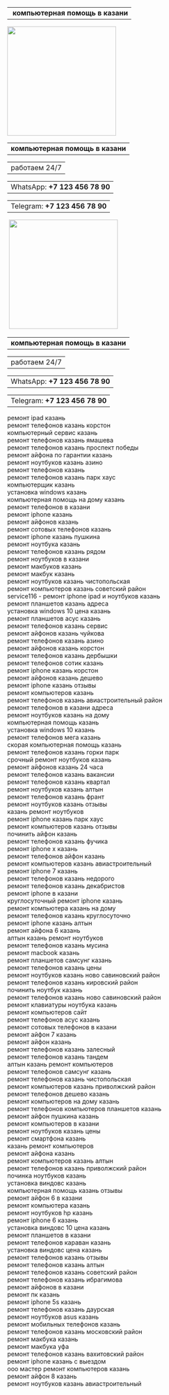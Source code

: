 <table>
<tbody>
<tr>
<td>&nbsp;<strong>компьютерная помощь в казани</strong></td>
</tr>
</tbody>
</table>
<p><img src="https://cache3.youla.io/files/images/360_360/5c/1e/5c1e0fd9eef141d7e775c7a4.jpg" alt="" width="250" height="250" /></p>
<table>
<tbody>
<tr>
<td><strong>компьютерная помощь в казани</strong></td>
</tr>
</tbody>
</table>
<table>
<tbody>
<tr>
<td style="text-align: center;">работаем 24/7</td>
</tr>
</tbody>
</table>
<table>
<tbody>
<tr>
<td>WhatsApp: <strong>+7 123 456 78 90</strong></td>
</tr>
</tbody>
</table>
<table>
<tbody>
<tr>
<td>Telegram:&nbsp;<strong>+7 123 456 78 90</strong></td>
</tr>
</tbody>
</table>
<p>&nbsp;<img src="https://sun9-31.userapi.com/1X4359taECtp0nkJl02D7qceSvurg0mFfxtvGQ/9XVwQ9gQdy0.jpg" alt="" width="250" height="250" /></p>
<table>
<tbody>
<tr>
<td><strong>компьютерная помощь в казани</strong></td>
</tr>
</tbody>
</table>
<table>
<tbody>
<tr>
<td>работаем 24/7</td>
</tr>
</tbody>
</table>
<table>
<tbody>
<tr>
<td>WhatsApp: <strong>+7 123 456 78 90</strong></td>
</tr>
</tbody>
</table>
<table>
<tbody>
<tr>
<td>Telegram:&nbsp;<strong>+7 123 456 78 90</strong></td>
</tr>
</tbody>
</table>
<p>ремонт ipad казань<br />ремонт телефонов казань корстон<br />компьютерный сервис казань<br />ремонт телефонов казань ямашева<br />ремонт телефонов казань проспект победы<br />ремонт айфона по гарантии казань<br />ремонт ноутбуков казань азино<br />ремонт телефонов казань<br />ремонт телефонов казань парк хаус<br />компьютерщик казань<br />установка windows казань<br />компьютерная помощь на дому казань<br />ремонт телефонов в казани<br />ремонт iphone казань<br />ремонт айфонов казань<br />ремонт сотовых телефонов казань<br />ремонт iphone казань пушкина<br />ремонт ноутбука казань<br />ремонт телефонов казань рядом<br />ремонт ноутбуков в казани<br />ремонт макбуков казань<br />ремонт макбук казань<br />ремонт ноутбуков казань чистопольская<br />ремонт компьютеров казань советский район<br />service116 - ремонт iphone ipad и ноутбуков казань<br />ремонт планшетов казань адреса<br />установка windows 10 цена казань<br />ремонт планшетов асус казань<br />ремонт телефонов казань сервис<br />ремонт айфонов казань чуйкова<br />ремонт телефонов казань азино<br />ремонт айфонов казань корстон<br />ремонт телефонов казань дербышки<br />ремонт телефонов сотик казань<br />ремонт iphone казань корстон<br />ремонт айфонов казань дешево<br />ремонт iphone казань отзывы<br />ремонт компьютеров казань<br />ремонт телефонов казань авиастроительный район<br />ремонт телефонов в казани адреса<br />ремонт ноутбуков казань на дому<br />компьютерная помощь казань<br />установка windows 10 казань<br />ремонт телефонов мега казань<br />скорая компьютерная помощь казань<br />ремонт телефонов казань горки парк<br />срочный ремонт ноутбуков казань<br />ремонт айфонов казань 24 часа<br />ремонт телефонов казань вакансии<br />ремонт телефонов казань квартал<br />ремонт ноутбуков казань алтын<br />ремонт телефонов казань франт<br />ремонт ноутбуков казань отзывы<br />казань ремонт ноутбуков<br />ремонт iphone казань парк хаус<br />ремонт компьютеров казань отзывы<br />починить айфон казань<br />ремонт телефонов казань фучика<br />ремонт iphone x казань<br />ремонт телефонов айфон казань<br />ремонт компьютеров казань авиастроительный<br />ремонт iphone 7 казань<br />ремонт телефонов казань недорого<br />ремонт телефонов казань декабристов<br />ремонт iphone в казани<br />круглосуточный ремонт iphone казань<br />ремонт компьютера казань на дому<br />ремонт телефонов казань круглосуточно<br />ремонт iphone казань алтын<br />ремонт айфона 6 казань<br />алтын казань ремонт ноутбуков<br />ремонт телефонов казань мусина<br />ремонт macbook казань<br />ремонт планшетов самсунг казань<br />ремонт телефонов казань цены<br />ремонт ноутбуков казань ново савиновский район<br />ремонт телефонов казань кировский район<br />починить ноутбук казань<br />ремонт телефонов казань ново савиновский район<br />ремонт клавиатуры ноутбука казань<br />ремонт компьютеров сайт<br />ремонт телефонов асус казань<br />ремонт сотовых телефонов в казани<br />ремонт айфон 7 казань<br />ремонт айфон казань<br />ремонт телефонов казань залесный<br />ремонт телефонов казань тандем<br />алтын казань ремонт компьютеров<br />ремонт телефонов самсунг казань<br />ремонт телефонов казань чистопольская<br />ремонт компьютеров казань приволжский район<br />ремонт телефонов дешево казань<br />ремонт компьютеров на дому казань<br />ремонт телефонов компьютеров планшетов казань<br />ремонт айфон пушкина казань<br />ремонт компьютеров в казани<br />ремонт ноутбуков казань цены<br />ремонт смартфона казань<br />казань ремонт компьютеров<br />ремонт айфона казань<br />ремонт компьютеров казань алтын<br />ремонт телефонов казань приволжский район<br />починка ноутбуков казань<br />установка виндовс казань<br />компьютерная помощь казань отзывы<br />ремонт айфон 6 в казани<br />ремонт компьютера казань<br />ремонт ноутбуков hp казань<br />ремонт iphone 6 казань<br />установка виндовс 10 цена казань<br />ремонт планшетов в казани<br />ремонт телефонов караван казань<br />установка виндовс цена казань<br />ремонт телефонов казань отзывы<br />ремонт телефонов казань алтын<br />ремонт телефонов казань советский район<br />ремонт телефонов казань ибрагимова<br />ремонт айфонов в казани<br />ремонт пк казань<br />ремонт iphone 5s казань<br />ремонт телефонов казань даурская<br />ремонт ноутбуков asus казань<br />ремонт мобильных телефонов казань<br />ремонт телефонов казань московский район<br />ремонт макбука казань<br />ремонт макбука уфа<br />ремонт телефонов казань вахитовский район<br />ремонт iphone казань с выездом<br />ооо мастер ремонт компьютеров казань<br />ремонт айфон 8 казань<br />ремонт ноутбуков казань авиастроительный</p>
